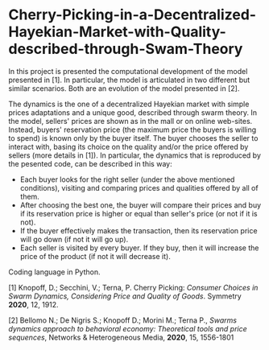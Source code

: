 # Cherry-Picking-in-a-Decentralized-Hayekian-Market-with-Quality-described-through-Swam-Theory
In this project is presented the computational development of the model presented in [1]. In particular, the model is articulated in two different but similar scenarios. Both are an evolution of the model presented in [2].

The dynamics is the one of a decentralized Hayekian market with simple prices adaptations and a unique good, described through swarm theory. In the model, sellers' prices are shown as in the mall or on online web-sites. Instead, buyers' reservation price (the maximum price the buyers is willing to spend) is known only by the buyer itself. The buyer chooses the seller to interact with, basing its choice on the quality and/or the price offered by sellers (more details in [1]). In particular, the dynamics that is reproduced by the pesented code, can be described in this way:

* Each buyer looks for the right seller (under the above mentioned conditions), visiting and comparing prices and qualities offered by all of them.
* After choosing the best one, the buyer will compare their prices and buy if its reservation price is higher or equal than seller's price (or not if it is not).
* If the buyer effectively makes the transaction, then its reservation price will go down (if not it will go up).
* Each seller is visited by every buyer. If they buy, then it will increase the price of the product (if not it will decrease it).

Coding language in Python.



[1] Knopoff, D.; Secchini, V.; Terna, P. Cherry Picking: _Consumer Choices in Swarm Dynamics, Considering Price and Quality of Goods_. Symmetry __2020__, 12, 1912.


[2] Bellomo N.; De Nigris S.; Knopoff D.; Morini M.; Terna P., _Swarms dynamics approach to behavioral economy: Theoretical tools and price sequences_, Networks & Heterogeneous Media, __2020__, 15, 1556-1801
